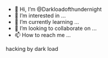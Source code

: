 - 👋 Hi, I’m @Darkloadofthundernight
- 👀 I’m interested in ...
- 🌱 I’m currently learning ...
- 💞️ I’m looking to collaborate on ...
- 📫 How to reach me ...

<!---
Darkloadofthundernight/Darkloadofthundernight is a ✨ special ✨ repository because its `README.md` (this file) appears on your GitHub profile.
You can click the Preview link to take a look at your changes.
--->hacking by dark load
